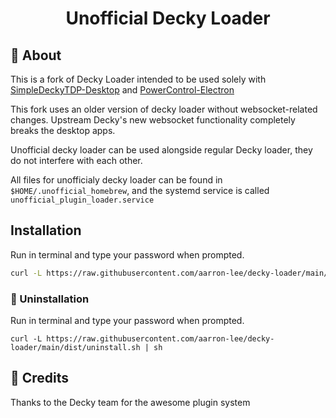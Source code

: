 <h1 align="center">
  Unofficial Decky Loader
</h1>

## 📖 About

This is a fork of Decky Loader intended to be used solely with [SimpleDeckyTDP-Desktop](https://github.com/aarron-lee/SimpleDeckyTDP-Desktop) and [PowerControl-Electron](https://github.com/aarron-lee/PowerControl-Electron)

This fork uses an older version of decky loader without websocket-related changes. Upstream Decky's new websocket functionality completely breaks the desktop apps.

Unofficial decky loader can be used alongside regular Decky loader, they do not interfere with each other.

All files for unofficialy decky loader can be found in `$HOME/.unofficial_homebrew`, and the systemd service is called `unofficial_plugin_loader.service`

## Installation

Run in terminal and type your password when prompted.

```bash
curl -L https://raw.githubusercontent.com/aarron-lee/decky-loader/main/dist/install_release.sh | sh
```

### 👋 Uninstallation

Run in terminal and type your password when prompted.

```
curl -L https://raw.githubusercontent.com/aarron-lee/decky-loader/main/dist/uninstall.sh | sh
```

## 📜 Credits

Thanks to the Decky team for the awesome plugin system
